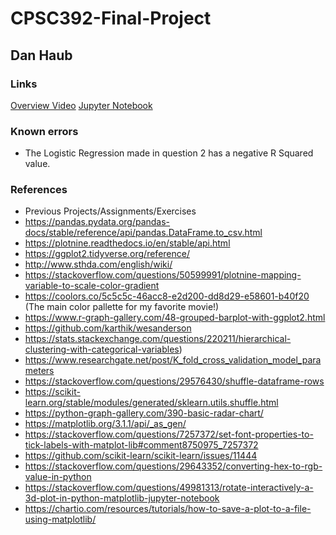 # CPSC392-Final-Project

## Dan Haub

### Links

[Overview Video](https://www.youtube.com/watch?v=pqYxKSnv_1A&feature=youtu.be&ab_channel=DanHaub)
[Jupyter Notebook](https://github.com/danshaub/CPSC392-Final-Project/blob/main/Notebooks/Dan-FP.ipynb)

### Known errors

-   The Logistic Regression made in question 2 has a negative R Squared value.

### References

-   Previous Projects/Assignments/Exercises
-   https://pandas.pydata.org/pandas-docs/stable/reference/api/pandas.DataFrame.to_csv.html
-   https://plotnine.readthedocs.io/en/stable/api.html
-   https://ggplot2.tidyverse.org/reference/
-   http://www.sthda.com/english/wiki/
-   https://stackoverflow.com/questions/50599991/plotnine-mapping-variable-to-scale-color-gradient
-   https://coolors.co/5c5c5c-46acc8-e2d200-dd8d29-e58601-b40f20 (The main color pallette for my favorite movie!)
-   https://www.r-graph-gallery.com/48-grouped-barplot-with-ggplot2.html
-   https://github.com/karthik/wesanderson
-   https://stats.stackexchange.com/questions/220211/hierarchical-clustering-with-categorical-variables)
-   https://www.researchgate.net/post/K_fold_cross_validation_model_parameters
-   https://stackoverflow.com/questions/29576430/shuffle-dataframe-rows
-   https://scikit-learn.org/stable/modules/generated/sklearn.utils.shuffle.html
-   https://python-graph-gallery.com/390-basic-radar-chart/
-   https://matplotlib.org/3.1.1/api/_as_gen/
-   https://stackoverflow.com/questions/7257372/set-font-properties-to-tick-labels-with-matplot-lib#comment8750975_7257372
-   https://github.com/scikit-learn/scikit-learn/issues/11444
-   https://stackoverflow.com/questions/29643352/converting-hex-to-rgb-value-in-python
-   https://stackoverflow.com/questions/49981313/rotate-interactively-a-3d-plot-in-python-matplotlib-jupyter-notebook
-   https://chartio.com/resources/tutorials/how-to-save-a-plot-to-a-file-using-matplotlib/

